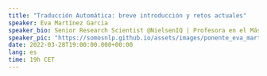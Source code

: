 ```yaml
---
title: "Traducción Automática: breve introducción y retos actuales"
speaker: Eva Martínez Garcia
speaker_bio: Senior Research Scientist @NielsenIQ | Profesora en el Máster de IA @UNIR
speaker_pic: "https://somosnlp.github.io/assets/images/ponente_eva_martinez.png"
date: 2022-03-28T19:00:00.000+00:00
lang: es
time: 19h CET
---
```


<EventSummary
    description="Nos hemos acostumbrado a utilizar servicios de traducción automática online, ¿quién no ha utilizado el traductor de Google en algún momento? ¿os suena haber visto la opción de traducir esta página web mientras navegas por Internet o mientras consultas tu red social favorita? Estos servicios son muy útiles y nos permiten compartir y acceder a contenidos de manera más fácil. Pero, ¿cómo funcionan? ¿qué necesitaríamos para poder desarrollar nuestro propio sistema de traducción?
    La Traducción Automática es un campo bien conocido dentro del área del Procesamiento del Lenguaje Natural. A lo largo de esta charla haremos un breve viaje por la historia del campo para entender cómo hemos llegado a las soluciones técnicas actuales. Además, presentaremos un conjunto de problemas típicos que tienen que afrontar los sistemas de traducción e intentaremos explicar algunas de las soluciones que se utilizan hoy en día."
    poster="https://somosnlp.github.io/assets/images/evento_eva.png"
    video="https://www.youtube.com/embed/U8fig2fqrl8"
    name="Eva Martínez Garcia"
    twitter="https://twitter.com/emartinezgar"
    linkedin="https://www.linkedin.com/in/eva-mart%C3%ADnez-garcia-phd-263a842b/"
    bio="Eva es Doctora en Inteligencia Artificial especializada en Procesamiento del Lenguaje Natural y en Traducción Automática en particular. 
    Ha trabajado en varios proyectos de investigación relacionados con la traducción automática tanto con motores estadísticos como basados en redes neuronales, centrándose en el estudio de los problemas derivados de trabajar con lenguas con pocos recursos, adaptación al dominio y de gestionar la información a nivel de documento.
    Actualmente trabaja como Senior Research Scientist en el equipo de Fundamental Research en NielsenIQ buscando mejoras en los diferentes modelos que tratan los datos textuales.  Además, también es profesora en el máster de Inteligencia Artificial de la UNIR."
    lista="https://somosnlp.org/hackathon#charlas-y-talleres"
/>